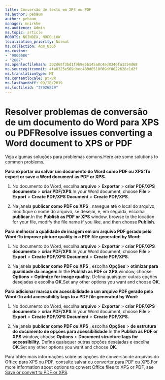```yaml
---
title: Conversão de texto em XPS ou PDF
ms.author: pebaum
author: pebaum
manager: mnirkhe
ms.audience: Admin
ms.topic: article
ROBOTS: NOINDEX, NOFOLLOW
localization_priority: Normal
ms.collection: Adm_O365
ms.custom:
- "9000586"
- "2687"
ms.openlocfilehash: 202d68f3bd1f9b9e5b145a8c4ad8346fa1254d68
ms.sourcegitcommit: 4fa8325e569dbec489d0518f69df0022626e1d2f
ms.translationtype: MT
ms.contentlocale: pt-BR
ms.lasthandoff: 09/18/2019
ms.locfileid: "37026829"
---
```

# <a name="resolve-issues-converting-a-word-document-to-xps-or-pdf"></a><span data-ttu-id="5432b-102">Resolver problemas de conversão de um documento do Word para XPS ou PDF</span><span class="sxs-lookup"><span data-stu-id="5432b-102">Resolve issues converting a Word document to XPS or PDF</span></span>

<span data-ttu-id="5432b-103">Veja algumas soluções para problemas comuns.</span><span class="sxs-lookup"><span data-stu-id="5432b-103">Here are some solutions to common problems.</span></span> 

<span data-ttu-id="5432b-104">**Para exportar ou salvar um documento do Word como PDF ou XPS:**</span><span class="sxs-lookup"><span data-stu-id="5432b-104">**To export or save a Word document as PDF or XPS:**</span></span>

1. <span data-ttu-id="5432b-105">No documento do Word, escolha **arquivo** > **Exportar** > **criar PDF/XPS documento** > **criar PDF/XPS**.</span><span class="sxs-lookup"><span data-stu-id="5432b-105">In your Word document, choose  **File** > **Export** > **Create PDF/XPS Document** > **Create PDF/XPS**.</span></span>

2. <span data-ttu-id="5432b-106">Na janela **publicar como PDF ou XPS** , navegue até o local do arquivo, modifique o nome do arquivo, se desejar, e, em seguida, escolha **publicar**.</span><span class="sxs-lookup"><span data-stu-id="5432b-106">In the **Publish as PDF or XPS** window, browse to the location for your file, modify the file name if you like, and then choose **Publish**.</span></span>

<span data-ttu-id="5432b-107">**Para melhorar a qualidade de imagem em um arquivo PDF gerado pelo Word:**</span><span class="sxs-lookup"><span data-stu-id="5432b-107">**To improve picture quality in a PDF file generated by Word:**</span></span>

1. <span data-ttu-id="5432b-108">No documento do Word, escolha **arquivo** > **Exportar** > **criar PDF/XPS documento** > **criar PDF/XPS**.</span><span class="sxs-lookup"><span data-stu-id="5432b-108">In your Word document, choose  **File** > **Export** > **Create PDF/XPS Document** > **Create PDF/XPS**.</span></span>

2. <span data-ttu-id="5432b-109">Na janela **publicar como PDF ou XPS** , escolha **Opções** > **otimizar para qualidade da imagem**.</span><span class="sxs-lookup"><span data-stu-id="5432b-109">In the **Publish as PDF or XPS** window, choose **Options** > **Optimize for image quality**.</span></span> <span data-ttu-id="5432b-110">Defina quaisquer outras opções desejadas e escolha **OK**.</span><span class="sxs-lookup"><span data-stu-id="5432b-110">Set any other options you want and choose **OK**.</span></span> 

<span data-ttu-id="5432b-111">**Para adicionar marcas de acessibilidade a um arquivo PDF gerado pelo Word:**</span><span class="sxs-lookup"><span data-stu-id="5432b-111">**To add accessibility tags to a PDF file generated by Word:**</span></span>
 
1. <span data-ttu-id="5432b-112">No documento do Word, escolha **arquivo** > **Exportar** > **criar PDF/XPS documento** > **criar PDF/XPS**.</span><span class="sxs-lookup"><span data-stu-id="5432b-112">In your Word document, choose  **File** > **Export** > **Create PDF/XPS Document** > **Create PDF/XPS**.</span></span>

2. <span data-ttu-id="5432b-113">Na janela **publicar como PDF ou XPS** , escolha **Opções** > **de estrutura do documento de opções para acessibilidade**.</span><span class="sxs-lookup"><span data-stu-id="5432b-113">In the **Publish as PDF or XPS** window, choose **Options** > **Document structure tags for accessibility**.</span></span> <span data-ttu-id="5432b-114">Defina quaisquer outras opções desejadas e escolha **OK**.</span><span class="sxs-lookup"><span data-stu-id="5432b-114">Set any other options you want and choose **OK**.</span></span>

<span data-ttu-id="5432b-115">Para obter mais informações sobre as opções de conversão de arquivos do Office para XPS ou PDF, consulte [salvar ou converter para PDF ou XPS](https://support.office.com/article/d85416c5-7d77-4fd6-a216-6f4bf7c7c110).</span><span class="sxs-lookup"><span data-stu-id="5432b-115">For more information about options to convert Office files to XPS or PDF, see [Save or convert to PDF or XPS](https://support.office.com/article/d85416c5-7d77-4fd6-a216-6f4bf7c7c110).</span></span>